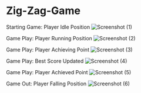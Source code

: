 # Zig-Zag-Game


Starting Game: Player Idle Position
![Screenshot (1)](https://user-images.githubusercontent.com/69631505/218275330-0d954edf-af85-404c-b6bc-bf5de6cc71c1.png)

Game Play: Player Running Position
![Screenshot (2)](https://user-images.githubusercontent.com/69631505/218275333-6f9d8c56-51cd-47e7-a8a8-98109e919929.png)

Game Play: Player Achieving Point
![Screenshot (3)](https://user-images.githubusercontent.com/69631505/218275335-651eb9b4-85f5-475c-98b0-ac534b7ac05d.png)

Game Play: Best Score Updated
![Screenshot (4)](https://user-images.githubusercontent.com/69631505/218275339-d95932e4-67d1-4559-b7b5-3b71e2295f82.png)

Game Play: Player Achieved Point
![Screenshot (5)](https://user-images.githubusercontent.com/69631505/218275472-b4c4e76f-4e2c-4fc2-93c3-d8bac9e46c53.png)

Game Out: Player Falling Position
![Screenshot (6)](https://user-images.githubusercontent.com/69631505/218275478-6c0afeae-f479-4c8c-9734-14b66bf1d6b3.png)
